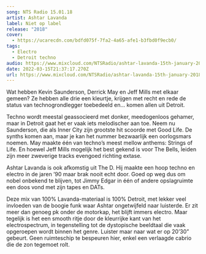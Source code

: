 ```yaml
---
song: NTS Radio 15.01.18
artist: Ashtar Lavanda
label: Niet op label
release: "2018"
cover:
  - https://ucarecdn.com/bdfd075f-7fa2-4a65-afe1-b3fbd0f9ecb0/
tags:
  - Electro
  - Detroit techno
audio: https://www.mixcloud.com/NTSRadio/ashtar-lavanda-15th-january-2018/
date: 2022-03-15T21:37:17.270Z
url: https://www.mixcloud.com/NTSRadio/ashtar-lavanda-15th-january-2018/
---
```

Wat hebben Kevin Saunderson, Derrick May en Jeff Mills met elkaar gemeen? Ze hebben alle drie een kleurtje, krijgen met recht en rede de status van technogrondlegger toebedeeld en… komen allen uit Detroit.  

Techno wordt meestal geassocieerd met donker, meedogenloos gehamer, maar in Detroit gaat het er vaak iets melodischer aan toe. Neem nu Saunderson, die als Inner City zijn grootste hit scoorde met Good Life. De synths komen aan, maar je kan het nummer bezwaarlijk een oorlogsmars noemen. May maakte één van techno’s meest mellow anthems: Strings of Life. En hoewel Jeff Mills mogelijk het best gekend is voor The Bells, leiden zijn meer zweverige tracks evengoed richting extase. 

Ashtar Lavanda is ook afkomstig uit The D. Hij maakte een hoop techno en electro in de jaren ’90 maar brak nooit echt door. Goed op weg dus om nobel onbekend te blijven, tot Jimmy Edgar in één of andere opslagruimte een doos vond met zijn tapes en DATs. 

Deze mix van 100% Lavanda-materiaal is 100% Detroit, met lekker veel invloeden van de boogie funk waar Ashtar ongetwijfeld naar luisterde. Er zit meer dan genoeg pk onder de motorkap, het blijft immers electro. Maar tegelijk is het een smooth ritje door de kleurrijke kant van het electrospectrum, in tegenstelling tot de dystopische beeldtaal die vaak opgeroepen wordt binnen het genre. Luister maar naar wat er op 20’30” gebeurt. Geen ruimteschip te bespeuren hier, enkel een verlaagde cabrio die de zon tegemoet rolt.